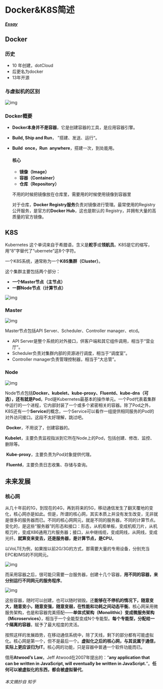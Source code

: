 # Docker&K8S简述

##### [Essay](https://dixinl.github.io/Essay/)

## Docker

### 历史

- 10 年创建，dotCloud
- 后更名为docker
- 13年开源

### 与虚拟机的区别

![img](./images/v2-c2a31e2008835b2974170ad1dbac0d42_hd.jpg)

### Docker概要

- **Docker本身并不是容器**，它是创建容器的工具，是应用容器引擎。

- **Build, Ship and Run**， ”搭建、发送、运行“。

- **Build once，Run anywhere**，搭建一次，到处能用。

  #### 核心

  - **镜像（Image）**
  - **容器（Container）**
  - **仓库（Repository）**

  不用的时候把镜像放在仓库里，需要用的时候使用镜像到容器里

  对于仓库，**Docker Registry服务**负责对镜像进行管理。最常使用的Registry公开服务，是官方的**Docker Hub**，这也是默认的 Registry，并拥有大量的高质量的官方镜像。

## K8S

Kubernetes 这个单词来自于希腊语，含义是**舵手**或**领航员**。K8S是它的缩写，用“8”字替代了“ubernete”这8个字符。

一个K8S系统，通常称为一个**K8S集群（Cluster）**。

这个集群主要包括两个部分：

- **一个Master节点（主节点）**
- **一群Node节点（计算节点）**

![img](./images/v2-466804fc47bd2e939e0413d9c32170af_r.jpg)

### Master

![img](./images/v2-7fa63b292368c8f21bd4582861a6983d_r.jpg)

Master节点包括API Server、Scheduler、Controller manager、etcd。

- API Server是整个系统的对外接口，供客户端和其它组件调用，相当于“营业厅”。
- Scheduler负责对集群内部的资源进行调度，相当于“调度室”。
- Controller manager负责管理控制器，相当于“大总管”。

### Node

![img](./images/v2-8cb338cd8923fa0e6857f45facc8f00f_hd.jpg)  

Node节点包括**Docker、kubelet、kube-proxy、Fluentd、kube-dns（可选），还有就是Pod**。Pod是Kubernetes最基本的操作单元。一个Pod代表着集群中运行的一个进程，它内部封装了一个或多个紧密相关的容器。除了Pod之外，K8S还有一个**Service**的概念，一个Service可以看作一组提供相同服务的Pod的对外访问接口。这段不太好理解，跳过吧。

​	**Docker**，不用说了，创建容器的。

​	**Kubelet**，主要负责监视指派到它所在Node上的Pod，包括创建、修改、监控、删除等。

​	**Kube-proxy**，主要负责为Pod对象提供代理。

​	**Fluentd**，主要负责日志收集、存储与查询。

## 未来发展

### 核心网

从几十年前的1G，到现在的4G，再到将来的5G，移动通信发生了翻天覆地的变化，核心网亦是如此。但是，所谓的核心网，其实本质上并没有发生改变，无非就是很多的服务器而已。不同的核心网网元，就是不同的服务器，不同的计算节点。  变化的，是这些“服务器”的形态和接口：形态，从机柜单板，变成机柜刀片，从机柜刀片，变成X86通用刀片服务器；接口，从中继线缆，变成网线，从网线，变成光纤。**就算变来变去，还是服务器，是计算节点，是CPU**。

以VoLTE为例，如果按以前2G/3G的方式，那需要大量的专用设备，分别充当EPC和IMS的不同网元。

![img](./images/v2-db0d325f60de323d1346d9d4e0eab1bd_hd.jpg)

而采用容器之后，很可能只需要一台服务器，创建十几个容器，**用不同的容器，来分别运行不同网元的服务程序**。

![img](./images/v2-ebbe757bef45be1ecde8827bb2e1c0bc_hd.jpg)

这些容器，随时可以创建，也可以随时销毁。还**能够在不停机的情况下，随意变大，随意变小，随意变强，随意变弱，在性能和功耗之间动态平衡**。核心网采用微服务架构，也是和容器完美搭配——**单体式架构（Monolithic）**变成**微服务架构（Microservices）**，相当于一个全能型变成N个专能型。**每个专能型，分配给一个隔离的容器**，赋予了最大程度的灵活。

按照这样的发展趋势，在移动通信系统中，除了天线，剩下的部分都有可能虚拟化。核心网是第一个，但不是最后一个。**虚拟化之后的核心网，与其说属于通信，实际上更应该归为IT**。核心网的功能，只是容器中普通一个软件功能而已。

借用**Atwood’s Law**。Jeff Atwood在2007年提出的：“**any application that can be written in JavaScript, will eventually be written in JavaScript.**”。**任何可以被虚拟化的东西，都会被虚拟替代**。

###### 本文摘抄自 知乎
